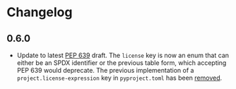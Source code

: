 # Changelog

## 0.6.0

 * Update to latest [PEP 639](https://peps.python.org/pep-0639) draft. The `license` key is now an enum that can either be an SPDX identifier or the previous table form, which accepting PEP 639 would deprecate. The previous implementation of a `project.license-expression` key in `pyproject.toml` has been [removed](https://peps.python.org/pep-0639/#define-a-new-top-level-license-expression-key).